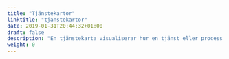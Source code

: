 ```yaml
---
title: "Tjänstekartor"
linktitle: "tjanstekartor"
date: 2019-01-31T20:44:32+01:00
draft: false
description: "En tjänstekarta visualiserar hur en tjänst eller process fungerar utifrån kundens perspektiv."
weight: 0
---
```

